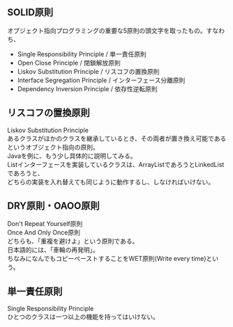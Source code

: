 
## SOLID原則
オブジェクト指向プログラミングの重要な5原則の頭文字を取ったもの。すなわち、
* Single Responsibility Principle / 単一責任原則
* Open Close Principle / 閉鎖解放原則
* Liskov Substitution Principle / リスコフの置換原則
* Interface Segregation Principle / インターフェース分離原則
* Dependency Inversion Principle / 依存性逆転原則

## リスコフの置換原則

Liskov Substitution Principle  
あるクラスがほかのクラスを継承しているとき、その両者が置き換え可能であるというオブジェクト指向の原則。  
Javaを例に、もう少し具体的に説明してみる。  
Listインターフェースを実装しているクラスは、ArrayListであろうとLinkedListであろうと、  
どちらの実装を入れ替えても同じように動作するし、しなければいけない。  

## DRY原則・OAOO原則

Don't Repeat Yourself原則  
Once And Only Once原則  
どちらも、「重複を避けよ」という原則である。  
日本語的には、「車輪の再発明」。  
ちなみになんでもコピーペーストすることをWET原則(Write every time)という。  

## 単一責任原則
Single Responsibility Principle  
ひとつのクラスは一つ以上の機能を持ってはいけない。  
